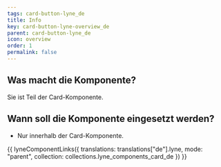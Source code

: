 ```yaml
---
tags: card-button-lyne_de
title: Info
key: card-button-lyne-overview_de
parent: card-button-lyne_de
icon: overview
order: 1
permalink: false
---
```


## Was macht die Komponente?
Sie ist Teil der Card-Komponente.

## Wann soll die Komponente eingesetzt werden?
* Nur innerhalb der Card-Komponente.

{{ lyneComponentLinks({
  translations: translations["de"].lyne,
  mode: "parent",
  collection: collections.lyne_components_card_de
}) }}